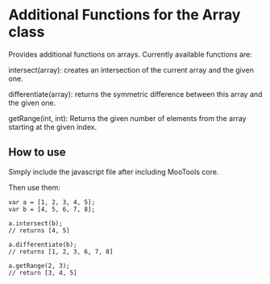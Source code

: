 Additional Functions for the Array class
===========

Provides additional functions on arrays.
Currently available functions are:

intersect(array): creates an intersection of the current array and the given one.

differentiate(array): returns the symmetric difference between this array and the given one.

getRange(int, int): Returns the given number of elements from the array starting at the given index.


How to use
----------

Simply include the javascript file after including MooTools core.

Then use them:

	var a = [1, 2, 3, 4, 5];
	var b = [4, 5, 6, 7, 8];
	
	a.intersect(b);
	// returns [4, 5]
	
	a.differentiate(b);
	// returns [1, 2, 3, 6, 7, 8]
	
	a.getRange(2, 3);
	// return [3, 4, 5]
